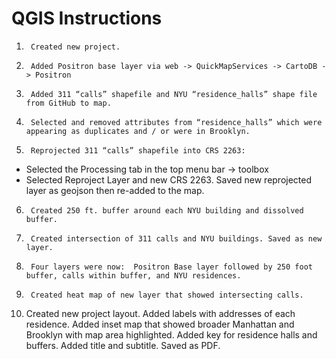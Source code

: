 # QGIS Instructions

1.    	Created new project.
2.    	Added Positron base layer via web -> QuickMapServices -> CartoDB -> Positron
3.    	Added 311 “calls” shapefile and NYU “residence_halls” shape file from GitHub to map.
4.    	Selected and removed attributes from “residence_halls” which were appearing as duplicates and / or were in Brooklyn.
5.    	Reprojected 311 “calls” shapefile into CRS 2263:
- Selected the Processing tab in the top menu bar -> toolbox 
- Selected Reproject Layer and new CRS 2263. Saved new reprojected layer as geojson then re-added to the map.
6.    	Created 250 ft. buffer around each NYU building and dissolved buffer.
7.    	Created intersection of 311 calls and NYU buildings. Saved as new layer.
8.    	Four layers were now:  Positron Base layer followed by 250 foot buffer, calls within buffer, and NYU residences.
9.    	Created heat map of new layer that showed intersecting calls.  
10.  Created new project layout. Added labels with addresses of each residence. Added inset map that showed broader Manhattan and Brooklyn with map area highlighted. Added key for residence halls and buffers. Added title and subtitle. Saved as PDF.
 
